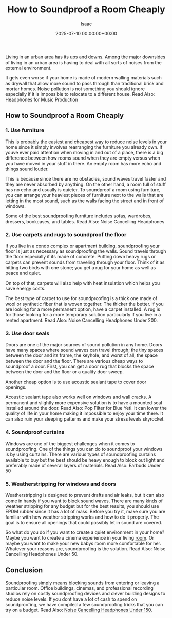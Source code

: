 ﻿---
title: How to Soundproof a Room Cheaply
description: Living in an urban area has its ups and downs. Among the major downsides of living in an urban area is having to deal with all sorts of noises from the...
slug: /how-to-soundproof-a-room-cheaply/
date: 2025-07-10 00:00:00+00:00
lastmod: 2025-07-10 00:00:00+03:00
author: Isaac
categories:
- Soundproofing
tags:
- soundproofing
- room
- cheaply
layout: post
---

Living in an urban area has its ups and downs. Among the major downsides of living in an urban area is having to deal with all sorts of noises from the external environment.

It gets even worse if your home is made of modern walling materials such as drywall that allow more sound to pass through than traditional brick and mortar homes. Noise pollution is not something you should ignore especially if it is impossible to relocate to a different house. Read Also: Headphones for Music Production

##  How to Soundproof a Room Cheaply

###  1. Use furniture

This is probably the easiest and cheapest way to reduce noise levels in your home since it simply involves rearranging the furniture you already own. If youve ever paid attention when moving in and out of a place, there is a big difference between how rooms sound when they are empty versus when you have moved in your stuff in there. An empty room has more echo and things sound louder.

This is because since there are no obstacles, sound waves travel faster and they are never absorbed by anything. On the other hand, a room full of stuff has no echo and usually is quieter. To soundproof a room using furniture, you can arrange your heaviest pieces of furniture next to the walls that are letting in the most sound, such as the walls facing the street and in front of windows.

Some of the best [soundproofing](https://pestpolicy.com/best-soundproof-earmuffs-for-sleeping/) furniture includes sofas, wardrobes, dressers, bookcases, and tables. Read Also: Noise Cancelling Headphones

###  2. Use carpets and rugs to soundproof the floor

If you live in a condo complex or apartment building, soundproofing your floor is just as necessary as soundproofing the walls. Sound travels through the floor especially if its made of concrete. Putting down heavy rugs or carpets can prevent sounds from traveling through your floor. Think of it as hitting two birds with one stone; you get a rug for your home as well as peace and quiet.

On top of that, carpets will also help with heat insulation which helps you save energy costs.

The best type of carpet to use for soundproofing is a thick one made of wool or synthetic fiber that is woven together. The thicker the better. If you are looking for a more permanent option, have a carpet installed. A rug is for those looking for a more temporary solution particularly if you live in a rented apartment. Read Also: Noise Cancelling Headphones Under 200.

###  3. Use door seals

Doors are one of the major sources of sound pollution in any home. Doors have many spaces where sound waves can travel through; the tiny spaces between the door and its frame, the keyhole, and worst of all, the space between the door and the floor. There are various cheap ways to soundproof a door. First, you can get a door rug that blocks the space between the door and the floor or a quality door sweep.

Another cheap option is to use acoustic sealant tape to cover door openings.

Acoustic sealant tape also works well on windows and wall cracks. A permanent and slightly more expensive solution is to have a mounted seal installed around the door. Read Also: Pop Filter for Blue Yeti. It can lower the quality of life in your home making it impossible to enjoy your time there. It can also ruin your sleeping patterns and make your stress levels skyrocket.

###  4. Soundproof curtains

Windows are one of the biggest challenges when it comes to soundproofing. One of the things you can do to soundproof your windows is by using curtains. There are various types of soundproofing curtains available to buy but the best should be heavy enough to block out light and preferably made of several layers of materials. Read Also: Earbuds Under 50

###  5. Weatherstripping for windows and doors

Weatherstripping is designed to prevent drafts and air leaks, but it can also come in handy if you want to block sound waves. There are many kinds of weather stripping for any budget but for the best results, you should use EPDM rubber since it has a lot of mass. Before you try it, make sure you are familiar with how weather stripping works and how to do it properly. The goal is to ensure all openings that could possibly let in sound are covered.

So what do you do if you want to create a quiet environment in your home? Maybe you want to create a cinema experience in your living [room](https://pestpolicy.com/how-to-prep-a-room-for-paint/). Or maybe you want to make your new babys room more comfortable for her. Whatever your reasons are, soundproofing is the solution. Read Also: Noise Cancelling Headphones Under 50.

##  Conclusion

Soundproofing simply means blocking sounds from entering or leaving a particular room. Office buildings, cinemas, and professional recording studios rely on costly soundproofing devices and clever building designs to reduce noise levels. If you dont have a lot of cash to spend on soundproofing, we have compiled a few soundproofing tricks that you can try on a budget. Read Also: [Noise Cancelling Headphones Under 150](https://pestpolicy.com/best-noise-cancelling-headphones-under-150/).


